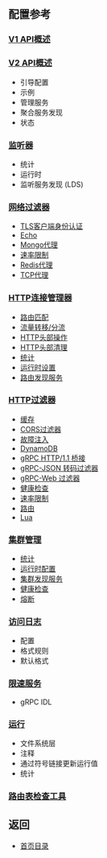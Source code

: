 ## 配置参考

### [V1 API概述](Configurationreference/Overviewv1API.md)

### [V2 API概述](Configurationreference/Overviewv2API.md)

* 引导配置
* 示例
* 管理服务
* 聚合服务发现
* 状态

### [监听器](Configurationreference/Listeners.md)

* 统计
* 运行时
* 监听服务发现 \(LDS\)

### [网络过滤器](Configurationreference/Networkfilters.md)

* [TLS客户端身份认证](Configurationreference/Networkfilters/ClientTLSauthentication.md)
* [Echo](Configurationreference/Networkfilters/Echo.md)
* [Mongo代理](Configurationreference/Networkfilters/Mongoproxy.md)
* [速率限制](Configurationreference/Networkfilters/Ratelimit.md)
* [Redis代理](Configurationreference/Networkfilters/Redisproxy.md)
* [TCP代理](Configurationreference/Networkfilters/TCPproxy.md)

### [HTTP连接管理器](Configurationreference/HTTPconnectionmanager.md)

* [路由匹配](Configurationreference/HTTPconnectionmanager/Routematching.md)
* [流量转移/分流](Configurationreference/HTTPconnectionmanager/TrafficShiftingSplitting.md)
* [HTTP头部操作](Configurationreference/HTTPconnectionmanager/HTTPheadermanipulation.md)
* [HTTP头部清理](Configurationreference/HTTPconnectionmanager/HTTPheadersanitizing.md)
* [统计](Configurationreference/HTTPconnectionmanager/Statistics.md)
* [运行时设置](Configurationreference/HTTPconnectionmanager/Runtime.md)
* [路由发现服务](Configurationreference/HTTPconnectionmanager/RoutediscoveryserviceRDS.md)

### [HTTP过滤器](Configurationreference/HTTPfilters.md)

* [缓存](Configurationreference/HTTPfilters/Buffer.md)
* [CORS过滤器](Configurationreference/HTTPfilters/CORSfilter.md)
* [故障注入](Configurationreference/HTTPfilters/FaultInjection.md)
* [DynamoDB](Configurationreference/HTTPfilters/DynamoDB.md)
* [gRPC HTTP/1.1 桥接](Configurationreference/HTTPfilters/gRPCHTTP11bridge.md)
* [gRPC-JSON 转码过滤器](Configurationreference/HTTPfilters/gRPCJSONtranscoderfilter.md)
* [gRPC-Web 过滤器](Configurationreference/HTTPfilters/gRPCWebfilter.md)
* [健康检查](Configurationreference/HTTPfilters/Healthcheck.md)
* [速率限制](Configurationreference/HTTPfilters/Ratelimit.md)
* [路由](Configurationreference/HTTPfilters/Router.md)
* [Lua](Configurationreference/HTTPfilters/Lua.md)

### [集群管理](Configurationreference/Clustermanager.md)

* [统计](Configurationreference/Clustermanager/Statistics.md)
* [运行时配置](Configurationreference/Clustermanager/Runtime.md)
* [集群发现服务](Configurationreference/Clustermanager/Clusterdiscoveryservice.md)
* [健康检查](Configurationreference/Clustermanager/Healthchecking.md)
* [熔断](Configurationreference/Clustermanager/Circuitbreaking.md)

### [访问日志](Configurationreference/Accesslogging.md)

* 配置
* 格式规则
* 默认格式

### [限速服务](Configurationreference/Ratelimitservice.md)

* gRPC IDL

### [运行](Configurationreference/Runtime.md)

* 文件系统层
* 注释
* 通过符号链接更新运行值
* 统计

### [路由表检查工具](Configurationreference/Routetablechecktool.md)

## 返回

* [首页目录](README.md)



